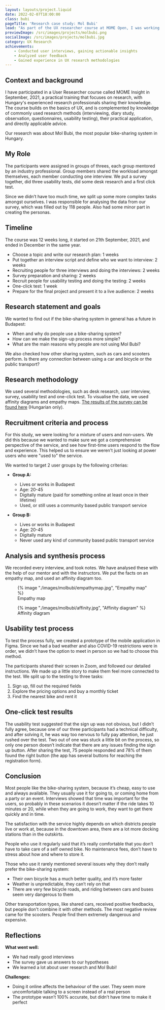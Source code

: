 ```yaml
---
layout: layouts/project.liquid
date: 2022-02-07T18:00:00
class: bubi
pageTitle: 'Research case study: Mol Bubi'
lead: "As part of the UX researcher course at MOME Open, I was working on a case study about MOL Bubi, to hone my skills in uncovering pain points, conducting interviews, and analyzing user feedback. This hands-on experience provided invaluable insights for user research methodologies and processes."
previewImage: /src/images/projects/molbubi.png
socialImage: /src/images/projects/molbubi.jpg
category: UX Research
achievements:
    - Conducted user interviews, gaining actionable insights
    - Analyzed user feedback
    - Gained experience in UX research methodologies
---
```


## Context and background
I have participated in a User Researcher course called MOME Insight in September, 2021, a practical training that focuses on research, with Hungary's experienced research professionals sharing their knowledge. The course builds on the basics of UX, and is complemented by knowledge of commonly used research methods (interviewing, diary study, observation, questionnaires, usability testing), their practical application, and directly applicable advice.

Our research was about Mol Bubi, the most popular bike-sharing system in Hungary.

## My Role
The participants were assigned in groups of threes, each group mentored by an industry professional. Group members shared the workload amongst themselves, each member conducting one interview. We put a survey together, did three usability tests, did some desk research and a first click test.

Since we didn’t have too much time, we split up some more complex tasks amongst ourselves. I was responsible for analysing the data from our survey, which was filled out by 118 people. Also had some minor part in creating the personas.

## Timeline
The course was 12 weeks long, it started on 21th September, 2021, and ended in December in the same year.

- Choose a topic and write our research plan: 1 weeks
- Put together an interview script and define who we want to interview: 2 weeks
- Recruiting people for three interviews and doing the interviews: 2 weeks
- Survey preparation and sharing: 2 weeks
- Recruit people for usability testing and doing the testing: 2 weeks
- One-click test: 1 week
- Prepare for the final project and present it to a live audience: 2 weeks

## Research statement and goals
We wanted to find out if the bike-sharing system in general has a future in Budapest:
- When and why do people use a bike-sharing system?
- How can we make the sign-up process more simple?
- What are the main reasons why people are not using Mol Bubi?

We also checked how other sharing system, such as cars and scooters perform. Is there any connection between using a car and bicycle or the public transport?

## Research methodology
We used several methodologies, such as desk research, user interview, survey, usability test and one-click test. To visualise the data, we used affinity diagrams and empathy maps.
<a href="/projects/images/molbubi/survey.pdf" target="_blank">The results of the survey can be found here</a> (Hungarian only).

## Recruitment criteria and process
For this study, we were looking for a mixture of users and non-users. We did this because we wanted to make sure we got a comprehensive perspective of the service, and see how first-time users respond to the flow and experience. This helped us to ensure we weren’t just looking at power users who were "used to" the service.

We wanted to target 2 user groups by the following criterias:
- **Group A:**
    - Lives or works in Budapest
    - Age: 20-45
    - Digitally mature (paid for something online at least once in their lifetime)
    - Used, or still uses a community based public transport service

- **Group B:**
    - Lives or works in Budapest
    - Age: 20-45
    - Digitally mature
    - Never used any kind of community based public transport service

## Analysis and synthesis process
We recorded every interview, and took notes. We have analysed these with the help of our mentor and with the instructors.
We put the facts on an empathy map, and used an affinity diagram too.
<div class="project-image-wrapper">
    <figure>
        {% image "./images/molbubi/empathymap.jpg", "Empathy map" %}
        <figcaption>Empathy map</figcaption>
    </figure>
    <figure>
        {% image "./images/molbubi/affinity.jpg", "Affinity diagram" %}
        <figcaption>Affinity diagram</figcaption>
    </figure> 
</div>

## Usability test process
To test the process fully, we created a prototype of the mobile application in Figma. Since we had a bad weather and also COVID-19 restrictions were in order, we didn’t have the option to meet in person so we had to choose this method.

The participants shared their screen in Zoom, and followed our detailed instructions. We made up a little story to make them feel more connected to the test. 
We split up to the testing to three tasks:
1. Sign up, fill out the required fields
2. Explore the pricing options and buy a monthly ticket
3. Find the nearest bike and rent it

## One-click test results
The usability test suggested that the sign up was not obvious, but I didn’t fully agree, because one of our three participants had a technical difficulty, and after solving it, he was way too nervous to fully pay attention, he just rushed over the test.
Two out of one was stuck a little bit on the process, so only one person doesn’t indicate that there are any issues finding the sign up button.
After sharing the test, 75 people responded and 78% of them found the right button (the app has several buttons for reaching the registration form).

## Conclusion
Most people like the bike-sharing system, because it’s cheap, easy to use and always available. They usually use it for going to, or coming home from a party or an event. Interviews showed that time was important for the users, so probably in these scenarios it doesn’t matter if the ride takes 10 minutes or 20, while when they are going to work, they want to get there quickly and in time.

The satisfaction with the service highly depends on which districts people live or work at, because in the downtown area, there are a lot more docking stations than in the outskirts.

People who use it regularly said that it’s really comfortable that you don’t have to take care of a self owned bike. No maintenance fees, don’t have to stress about how and where to store it. 

Those who use it rarely mentioned several issues why they don’t really prefer the bike-sharing system:
- Their own bicycle has a much better quality, and it’s more faster
- Weather is unpredictable, they can’t rely on that
- There are very few bicycle roads, and riding between cars and buses seem very dangerous to them

Other transportation types, like shared cars, received positive feedbacks, but people don't combine it with other methods. The most negative review came for the scooters. People find them extremely dangerous and expensive.

## Reflections

**What went well:**
- We had really good interviews
- The survey gave us answers to our hypotheses 
- We learned a lot about user research and Mol Bubi!

**Challenges:**
- Doing it online affects the behaviour of the user. They seem more uncomfortable talking to a screen instead of a real person
- The prototype wasn’t 100% accurate, but didn’t have time to make it perfect
